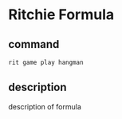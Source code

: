 # Ritchie Formula

## command

```bash
rit game play hangman
```

## description

description of formula
